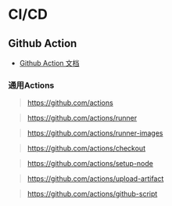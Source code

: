 # CI/CD

## Github Action

- [Github Action 文档](https://docs.github.com/en)


### 通用Actions

> https://github.com/actions

> https://github.com/actions/runner

> https://github.com/actions/runner-images

> https://github.com/actions/checkout

> https://github.com/actions/setup-node

> https://github.com/actions/upload-artifact

> https://github.com/actions/github-script